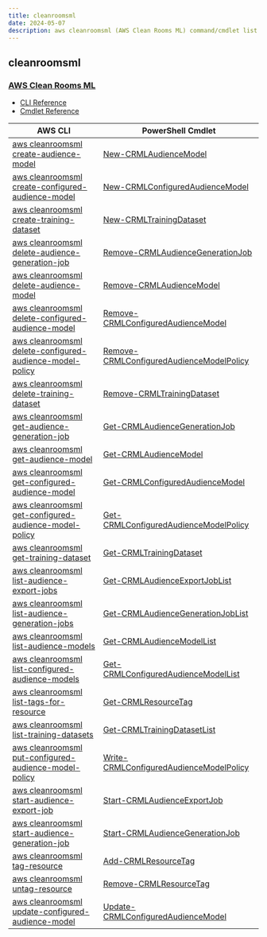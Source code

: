 ```yaml
---
title: cleanroomsml
date: 2024-05-07
description: aws cleanroomsml (AWS Clean Rooms ML) command/cmdlet list.
---
```


## cleanroomsml

### [AWS Clean Rooms ML](https://aws.amazon.com/clean-rooms/ml/)

* [CLI Reference](https://awscli.amazonaws.com/v2/documentation/api/latest/reference/cleanroomsml/index.html)
* [Cmdlet Reference](https://docs.aws.amazon.com/powershell/latest/reference/items/CleanRoomsML_cmdlets.html)

|AWS CLI|PowerShell Cmdlet|
|----|----|
|[aws cleanroomsml create-audience-model](https://awscli.amazonaws.com/v2/documentation/api/latest/reference/cleanroomsml/create-audience-model.html)|[New-CRMLAudienceModel](https://docs.aws.amazon.com/powershell/latest/reference/items/New-CRMLAudienceModel.html)|
|[aws cleanroomsml create-configured-audience-model](https://awscli.amazonaws.com/v2/documentation/api/latest/reference/cleanroomsml/create-configured-audience-model.html)|[New-CRMLConfiguredAudienceModel](https://docs.aws.amazon.com/powershell/latest/reference/items/New-CRMLConfiguredAudienceModel.html)|
|[aws cleanroomsml create-training-dataset](https://awscli.amazonaws.com/v2/documentation/api/latest/reference/cleanroomsml/create-training-dataset.html)|[New-CRMLTrainingDataset](https://docs.aws.amazon.com/powershell/latest/reference/items/New-CRMLTrainingDataset.html)|
|[aws cleanroomsml delete-audience-generation-job](https://awscli.amazonaws.com/v2/documentation/api/latest/reference/cleanroomsml/delete-audience-generation-job.html)|[Remove-CRMLAudienceGenerationJob](https://docs.aws.amazon.com/powershell/latest/reference/items/Remove-CRMLAudienceGenerationJob.html)|
|[aws cleanroomsml delete-audience-model](https://awscli.amazonaws.com/v2/documentation/api/latest/reference/cleanroomsml/delete-audience-model.html)|[Remove-CRMLAudienceModel](https://docs.aws.amazon.com/powershell/latest/reference/items/Remove-CRMLAudienceModel.html)|
|[aws cleanroomsml delete-configured-audience-model](https://awscli.amazonaws.com/v2/documentation/api/latest/reference/cleanroomsml/delete-configured-audience-model.html)|[Remove-CRMLConfiguredAudienceModel](https://docs.aws.amazon.com/powershell/latest/reference/items/Remove-CRMLConfiguredAudienceModel.html)|
|[aws cleanroomsml delete-configured-audience-model-policy](https://awscli.amazonaws.com/v2/documentation/api/latest/reference/cleanroomsml/delete-configured-audience-model-policy.html)|[Remove-CRMLConfiguredAudienceModelPolicy](https://docs.aws.amazon.com/powershell/latest/reference/items/Remove-CRMLConfiguredAudienceModelPolicy.html)|
|[aws cleanroomsml delete-training-dataset](https://awscli.amazonaws.com/v2/documentation/api/latest/reference/cleanroomsml/delete-training-dataset.html)|[Remove-CRMLTrainingDataset](https://docs.aws.amazon.com/powershell/latest/reference/items/Remove-CRMLTrainingDataset.html)|
|[aws cleanroomsml get-audience-generation-job](https://awscli.amazonaws.com/v2/documentation/api/latest/reference/cleanroomsml/get-audience-generation-job.html)|[Get-CRMLAudienceGenerationJob](https://docs.aws.amazon.com/powershell/latest/reference/items/Get-CRMLAudienceGenerationJob.html)|
|[aws cleanroomsml get-audience-model](https://awscli.amazonaws.com/v2/documentation/api/latest/reference/cleanroomsml/get-audience-model.html)|[Get-CRMLAudienceModel](https://docs.aws.amazon.com/powershell/latest/reference/items/Get-CRMLAudienceModel.html)|
|[aws cleanroomsml get-configured-audience-model](https://awscli.amazonaws.com/v2/documentation/api/latest/reference/cleanroomsml/get-configured-audience-model.html)|[Get-CRMLConfiguredAudienceModel](https://docs.aws.amazon.com/powershell/latest/reference/items/Get-CRMLConfiguredAudienceModel.html)|
|[aws cleanroomsml get-configured-audience-model-policy](https://awscli.amazonaws.com/v2/documentation/api/latest/reference/cleanroomsml/get-configured-audience-model-policy.html)|[Get-CRMLConfiguredAudienceModelPolicy](https://docs.aws.amazon.com/powershell/latest/reference/items/Get-CRMLConfiguredAudienceModelPolicy.html)|
|[aws cleanroomsml get-training-dataset](https://awscli.amazonaws.com/v2/documentation/api/latest/reference/cleanroomsml/get-training-dataset.html)|[Get-CRMLTrainingDataset](https://docs.aws.amazon.com/powershell/latest/reference/items/Get-CRMLTrainingDataset.html)|
|[aws cleanroomsml list-audience-export-jobs](https://awscli.amazonaws.com/v2/documentation/api/latest/reference/cleanroomsml/list-audience-export-jobs.html)|[Get-CRMLAudienceExportJobList](https://docs.aws.amazon.com/powershell/latest/reference/items/Get-CRMLAudienceExportJobList.html)|
|[aws cleanroomsml list-audience-generation-jobs](https://awscli.amazonaws.com/v2/documentation/api/latest/reference/cleanroomsml/list-audience-generation-jobs.html)|[Get-CRMLAudienceGenerationJobList](https://docs.aws.amazon.com/powershell/latest/reference/items/Get-CRMLAudienceGenerationJobList.html)|
|[aws cleanroomsml list-audience-models](https://awscli.amazonaws.com/v2/documentation/api/latest/reference/cleanroomsml/list-audience-models.html)|[Get-CRMLAudienceModelList](https://docs.aws.amazon.com/powershell/latest/reference/items/Get-CRMLAudienceModelList.html)|
|[aws cleanroomsml list-configured-audience-models](https://awscli.amazonaws.com/v2/documentation/api/latest/reference/cleanroomsml/list-configured-audience-models.html)|[Get-CRMLConfiguredAudienceModelList](https://docs.aws.amazon.com/powershell/latest/reference/items/Get-CRMLConfiguredAudienceModelList.html)|
|[aws cleanroomsml list-tags-for-resource](https://awscli.amazonaws.com/v2/documentation/api/latest/reference/cleanroomsml/list-tags-for-resource.html)|[Get-CRMLResourceTag](https://docs.aws.amazon.com/powershell/latest/reference/items/Get-CRMLResourceTag.html)|
|[aws cleanroomsml list-training-datasets](https://awscli.amazonaws.com/v2/documentation/api/latest/reference/cleanroomsml/list-training-datasets.html)|[Get-CRMLTrainingDatasetList](https://docs.aws.amazon.com/powershell/latest/reference/items/Get-CRMLTrainingDatasetList.html)|
|[aws cleanroomsml put-configured-audience-model-policy](https://awscli.amazonaws.com/v2/documentation/api/latest/reference/cleanroomsml/put-configured-audience-model-policy.html)|[Write-CRMLConfiguredAudienceModelPolicy](https://docs.aws.amazon.com/powershell/latest/reference/items/Write-CRMLConfiguredAudienceModelPolicy.html)|
|[aws cleanroomsml start-audience-export-job](https://awscli.amazonaws.com/v2/documentation/api/latest/reference/cleanroomsml/start-audience-export-job.html)|[Start-CRMLAudienceExportJob](https://docs.aws.amazon.com/powershell/latest/reference/items/Start-CRMLAudienceExportJob.html)|
|[aws cleanroomsml start-audience-generation-job](https://awscli.amazonaws.com/v2/documentation/api/latest/reference/cleanroomsml/start-audience-generation-job.html)|[Start-CRMLAudienceGenerationJob](https://docs.aws.amazon.com/powershell/latest/reference/items/Start-CRMLAudienceGenerationJob.html)|
|[aws cleanroomsml tag-resource](https://awscli.amazonaws.com/v2/documentation/api/latest/reference/cleanroomsml/tag-resource.html)|[Add-CRMLResourceTag](https://docs.aws.amazon.com/powershell/latest/reference/items/Add-CRMLResourceTag.html)|
|[aws cleanroomsml untag-resource](https://awscli.amazonaws.com/v2/documentation/api/latest/reference/cleanroomsml/untag-resource.html)|[Remove-CRMLResourceTag](https://docs.aws.amazon.com/powershell/latest/reference/items/Remove-CRMLResourceTag.html)|
|[aws cleanroomsml update-configured-audience-model](https://awscli.amazonaws.com/v2/documentation/api/latest/reference/cleanroomsml/update-configured-audience-model.html)|[Update-CRMLConfiguredAudienceModel](https://docs.aws.amazon.com/powershell/latest/reference/items/Update-CRMLConfiguredAudienceModel.html)|

